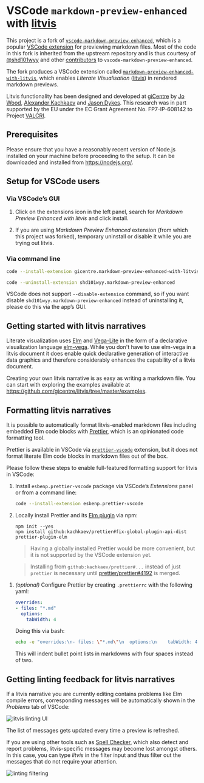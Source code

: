 # VSCode `markdown-preview-enhanced` with [litvis](http://litvis.org/)

This project is a fork of [`vscode-markdown-preview-enhanced`](https://github.com/shd101wyy/markdown-preview-enhanced), which is a popular [VSCode extension](https://marketplace.visualstudio.com/items?itemName=shd101wyy.markdown-preview-enhanced) for previewing markdown files.
Most of the code in this fork is inherited from the upstream repository and is thus courtesy of [@shd101wyy](https://github.com/shd101wyy) and other [contributors](https://github.com/shd101wyy/vscode-markdown-preview-enhanced/graphs/contributors) to `vscode-markdown-preview-enhanced`.

The fork produces a VSCode extension called [`markdown-preview-enhanced-with-litvis`](https://marketplace.visualstudio.com/items?itemName=gicentre.markdown-preview-enhanced-with-litvis), which enables _Literate Visualisation_ ([litvis](http://litvis.org/)) in rendered markdown previews.

Litvis functionality has been designed and developed at [giCentre](https://www.gicentre.net/) by [Jo Wood](https://github.com/jwoLondon), [Alexander Kachkaev](https://github.com/kachkaev) and [Jason Dykes](https://github.com/jsndyks).
This research was in part supported by the EU under the EC Grant Agreement No. FP7-IP-608142 to Project [VALCRI](http://valcri.org/).

## Prerequisites

Please ensure that you have a reasonably recent version of Node.js installed on your machine before proceeding to the setup.
It can be downloaded and installed from https://nodejs.org/.

## Setup for VSCode users

### Via VSCode’s GUI

1.  Click on the extensions icon in the left panel, search for _Markdown Preview Enhanced with litvis_ and click install.

1.  If you are using _Markdown Preview Enhanced_ extension (from which this project was forked), temporary uninstall or disable it while you are trying out litvis.

### Via command line

```bash
code --install-extension gicentre.markdown-preview-enhanced-with-litvis

code --uninstall-extension shd101wyy.markdown-preview-enhanced
```

VSCode does not support `--disable-extension` command, so if you want disable `shd101wyy.markdown-preview-enhanced` instead of uninstalling it, please do this via the app’s GUI.

## Getting started with litvis narratives

Literate visualization uses [Elm](http://elm-lang.org) and [Vega-Lite](https://vega.github.io/vega-lite) in the form of a declarative visualization language [elm-vega](http://package.elm-lang.org/packages/gicentre/elm-vega/latest).
While you don't have to use elm-vega in a litvis document it does enable quick declarative generation of interactive data graphics and therefore considerably enhances the capability of a litvis document.

Creating your own litvis narrative is as easy as writing a markdown file.
You can start with exploring the examples available at
https://github.com/gicentre/litvis/tree/master/examples.

## Formatting litvis narratives

It is possible to automatically format litvis-enabled markdown files including embedded Elm code blocks with [Prettier](https://prettier.io/), which is an opinionated code formatting tool.

Prettier is available in VSCode via [`prettier-vscode`](https://github.com/prettier/prettier-vscode) extension, but it does not format literate Elm code blocks in markdown files out of the box.

Please follow these steps to enable full-featured formatting support for litvis in VSCode:

1.  Install `esbenp.prettier-vscode` package via VSCode’s _Extensions_ panel or from a command line:

    ```bash
    code --install-extension esbenp.prettier-vscode
    ```

1.  Locally install Prettier and its [Elm plugin](https://github.com/gicentre/prettier-plugin-elm) via npm:

    ```
    npm init --yes
    npm install github:kachkaev/prettier#fix-global-plugin-api-dist prettier-plugin-elm
    ```

    > Having a globally installed Prettier would be more convenient, but it is not supported by the VSCode extension yet.

    > Installing from `github:kachkaev/prettier#...` instead of just `prettier` is necessary until [prettier/prettier#4192](https://github.com/prettier/prettier/pull/4192) is merged.

1)  _(optional)_ Configure Prettier by creating `.prettierrc` with the following yaml:

    ```yaml
    overrides:
    - files: "*.md"
      options:
        tabWidth: 4
    ```

    Doing this via bash:

    ```bash
    echo -e "overrides:\n- files: \"*.md\"\n  options:\n    tabWidth: 4" > .prettierrc
    ```

    This will indent bullet point lists in markdowns with four spaces instead of two.

## Getting linting feedback for litvis narratives

If a litvis narrative you are currently editing contains problems like Elm compile errors, corresponding messages will be automatically shown in the _Problems_ tab of VSCode:

![litvis linting UI](https://user-images.githubusercontent.com/608862/39370936-1eb6d250-4a38-11e8-853c-6ec03a281e98.png)

The list of messages gets updated every time a preview is refreshed.

If you are using other tools such as [Spell Checker](https://marketplace.visualstudio.com/items?itemName=streetsidesoftware.code-spell-checker), which also detect and report problems, litvis-specific messages may become lost amongst others.
In this case, you can type _litvis_ in the filter input and thus filter out the messages that do not require your attention.

![linting filtering](https://user-images.githubusercontent.com/608862/39371088-96f7af3c-4a38-11e8-865e-282a798350a9.png)
